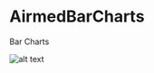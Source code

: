 # AirmedBarCharts

Bar Charts

![alt text](https://raw.githubusercontent.com/my-org/assets/master/folder/logo.png)
 
